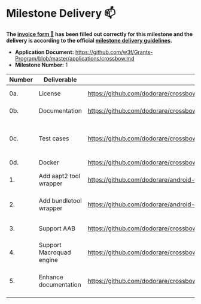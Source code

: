 # Milestone Delivery :mailbox:

**The [invoice form :pencil:](https://docs.google.com/forms/d/e/1FAIpQLSfmNYaoCgrxyhzgoKQ0ynQvnNRoTmgApz9NrMp-hd8mhIiO0A/viewform) has been filled out correctly for this milestone and the delivery is according to the official [milestone delivery guidelines](https://github.com/w3f/Grants-Program/blob/master/docs/milestone-deliverables-guidelines.md).**

* **Application Document:** https://github.com/w3f/Grants-Program/blob/master/applications/crossbow.md
* **Milestone Number:** 1

| Number | Deliverable | Link | Notes |
| ------------- | ------------- | ------------- |------------- |
| 0a. | License | https://github.com/dodorare/crossbow/blob/main/LICENSE | Apache License 2.0 |
| 0b. | Documentation | https://github.com/dodorare/crossbow/wiki | [wiki page](https://github.com/dodorare/crossbow/wiki), [code documentation](https://github.com/dodorare/crossbow/tree/main/crossbundle) |
| 0c. | Test cases | https://github.com/dodorare/crossbow/tree/main/crossbundle/tools/tests | Key functions are covered by test cases. Run `cargo test` in folder `crossbundle/tools` |
| 0d. | Docker | https://github.com/dodorare/crossbow/blob/main/.github/docker/crossbundle.Dockerfile | |
| 1. | Add aapt2 tool wrapper | https://github.com/dodorare/android-tools-rs/tree/main/src/aapt2 | Used by crossbundle-tools |
| 2. | Add bundletool wrapper | https://github.com/dodorare/android-tools-rs/tree/main/src/bundletool | Used by crossbundle-tools |
| 3. | Support AAB | https://github.com/dodorare/crossbow/blob/main/crossbundle/cli/src/commands/build/android.rs#L155 | Add flag `--aab` when build for `android` |
| 4. | Support Macroquad engine	 | https://github.com/dodorare/crossbow/blob/main/crossbundle/cli/src/commands/build/mod.rs#L56 | Add flag `--quad` when building |
| 5. | Enhance documentation | https://github.com/dodorare/crossbow/tree/main/crossbundle | We added more code comments and enhanced our wiki |
